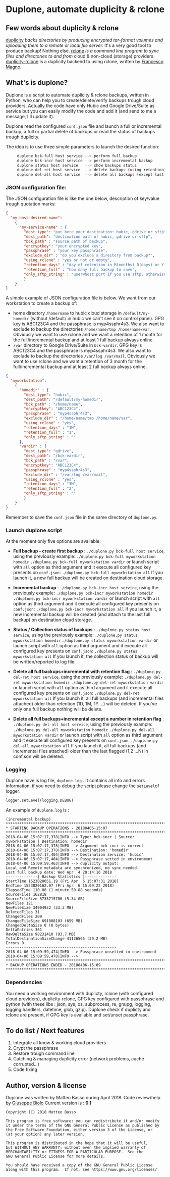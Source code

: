 # Duplone, automate duplicity & rclone

## Few words about duplicity & rclone

[duplicity](http://duplicity.nongnu.org/) *backs directories by producing encrypted tar-format volumes and uploading them to a remote or local file server.* It's a very good tool to produce backup! Nothing else.
[rclone](https://github.com/ncw/rclone) *is a command line program to sync files and directories to and from* cloud & non-cloud (storage) providers.
[duplicity-rclone](https://github.com/GilGalaad/duplicity-rclone) is a duplicity backend to using rclone, written by [Francesco Magno](https://github.com/GilGalaad).

## What's is duplone?

Duplone is a script to automate duplicity & rclone backups, written in Python, who can help you to create/delete/verify backups trough cloud providers.  Actually the code have only Hubic and Google Drive/Suite as service but you can easily modify the code and add it (and send to me a message, I'll update it).

Duplone read the configured `conf.json` file and launch a full or incremental backup, a full or partial delete of backups or read the status of backups trough duplicity.

The idea is to use three simple parameters to launch the desired function:
```sh
     duplone bck-full host service --> perform full backup
     duplone bck-incr host service --> perform incremental backup
     duplone status host service   --> show backups status
     duplone del-ret host service  --> delete backups (using retention)
     duplone del-all host service  --> delete all backups (except last N)
```
### JSON configuration file:
The JSON configuration file is like the one below, description of key/value trough quotation marks:
```json
{
  "my-host-desired-name":
    {
      "my-service-name" : {
        "dest_type": "put here your destination: hubic, gdrive or sftp",
        "dest_path": "destination path of hubic, gdrive or sftp",
        "bck_path" : "source path of backup",
        "encryptkey": "your encrypted key",
        "passphrase" : "your key passphrase",
        "exclude_dir" : "do you exclude a directory from backup?",
        "using_rclone" : "yes or not or empty",
	    "retention_days" : "day of retention in M(months) D(days) or Y(year)",
	    "retention_full" : "how many full backup to save",
	    "only_sftp_string" : "user@host:port if you use sftp, otherwise empty"
        }
	}
}
```
A simple example of JSON configuration file is below. We want from our workstation to create a backup of:
 - home directory `/home/name` to hubic cloud storage in `/default/my-homedir` (without /default/ in hubic we can't see it on control panel). GPG key is ABC123C4 and the passphrase is myp4ssphr4s3. We also want to exclude to backup the directories `/home/name/tmp /home/name/var`.  Obviously we want to use rclone and we want a retention of 1 month for the full/incremental backup and at least 1 full backup always online.
 - `/var` directory to Google Drive/Suite in `bck-vardir`. GPG key is ABC123C4 and the passphrase is myp4ssphr4s3. We also want to exclude to backup the directories `/var/log /var/mail`. Obviously we want to use rclone and we want a retention of 3 month for the full/incremental backup and at least 2 full backup always online.

```json
{
  "myworkstation":
    {
      "homedir" : {
        "dest_type": "hubic",
        "dest_path": "/default/my-homedir",
        "bck_path" : "/home/name",
        "encryptkey": "ABC123C4",
        "passphrase" : "myp4ssphr4s3",
        "exclude_dir" : "/home/name/tmp /home/name/var",
        "using_rclone" : "yes",
  	    "retention_days" : "1M",
  	    "retention_full" : "1",
  	    "only_sftp_string" : ""
      },
      "vardir" : {
        "dest_type": "gdrive",
        "dest_path": "/bck-vardir",
        "bck_path" : "/var",
        "encryptkey": "ABC123C4",
        "passphrase" : "myp4ssphr4s3",
        "exclude_dir" : "/var/log /var/mail",
        "using_rclone" : "yes",
  	    "retention_days" : "3M",
  	    "retention_full" : "2",
  	    "only_sftp_string" : ""
        }
    }
}
```
Remember to save the `conf.json` file in the same directory of `duplone.py`.

### Launch duplone script
At the moment only five options are available:

 - **Full backup - create first backup** : `./duplone.py bck-full host service`, using the previously example:
   `./duplone.py bck-full myworkstation homedir`
   `./duplone.py bck-full myworkstation vardir`
   or launch script with `all` option as third argument and it execute all configured key presents on `conf.json`:
   `./duplone.py bck-full myworkstation all`
   If you launch it, a new full backup will be created on destination cloud storage.

 - **Incremental backup** : `./duplone.py bck-incr host service`, using the previously example:
   `./duplone.py bck-incr myworkstation homedir`
   `./duplone.py bck-incr myworkstation vardir`
   or launch script with `all` option as third argument and it execute all configured key presents on `conf.json`:
   `./duplone.py bck-incr myworkstation all`
   If you launch it, a new incremental backup will be created (and attach to the last full backup) on destination cloud storage.

 - **Status / Collection status of backups** : `./duplone.py status host service`, using the previously example:
   `./duplone.py status myworkstation homedir`
   `./duplone.py status myworkstation vardir`
   or launch script with `all` option as third argument and it execute all configured key presents on `conf.json`:
   `./duplone.py status myworkstation all`
 If you launch it, the collection status of backup will be written/reported to log file.

 - **Delete all full backups+incremental with retention flag** : `./duplone.py del-ret host service`, using the previously example:
   `./duplone.py del-ret myworkstation homedir`
   `./duplone.py del-ret myworkstation vardir`
   or launch script with `all` option as third argument and it execute all configured key presents on `conf.json`:
   `./duplone.py del-ret myworkstation all`
   If you launch it, all full backups (and incremental files attached) older than retention (1D, 1M, 1Y....) will be deleted. If you've only one full backup nothing will be delete.

  - **Delete all full backups+incremental except a number in retention flag** : `./duplone.py del-all host service`, using the previously example:
`./duplone.py del-all myworkstation homedir`
   `./duplone.py del-all myworkstation vardir`
      or launch script with `all` option as third argument and it execute all configured key presents on `conf.json`:
       `./duplone.py del-all myworkstation all`
       If you launch it, all full backups (and incremental files attached) older than the last flagged (1,2 ...N) in conf.son will be deleted.

### Logging
Duplone have is log file, `duplone.log` . It contains all info and errors information, if you need to debug the script please change the `setLevel`of logger:
```python
logger.setLevel(logging.DEBUG)
```

An example of `duplone.log` is :

	(incremental backup)
    ********************************************************************************
    * STARTING BACKUP OPERATIONS - 20180406-15:07
    ********************************************************************************
    2018-04-06 15:07:17,378|INFO --> Type: bck-incr | Source: myworkstation | Destination: homedir
    2018-04-06 15:07:17,378|INFO --> Argument bck-incr is correct
    2018-04-06 15:07:17,378|INFO --> Destination: 'homedir'
    2018-04-06 15:07:17,404|INFO --> Destination service: 'hubic'
    2018-04-06 15:07:17,404|INFO --> Passphrase setted in environment
    2018-04-06 15:09:59,463|INFO --> duplicity output:
    Local and Remote metadata are synchronized, no sync needed.
    Last full backup date: Wed Apr  4 20:14:16 2018
    --------------[ Backup Statistics ]--------------
    StartTime 1523020051.19 (Fri Apr  6 15:07:31 2018)
    EndTime 1523020162.07 (Fri Apr  6 15:09:22 2018)
    ElapsedTime 110.88 (1 minute 50.88 seconds)
    SourceFiles 162818
    SourceFileSize 5733715706 (5.34 GB)
    NewFiles 121
    NewFileSize 34904932 (33.3 MB)
    DeletedFiles 31
    ChangedFiles 209
    ChangedFileSize 691008103 (659 MB)
    ChangedDeltaSize 0 (0 bytes)
    DeltaEntries 361
    RawDeltaSize 98231410 (93.7 MB)
    TotalDestinationSizeChange 41126565 (39.2 MB)
    Errors 0
    -------------------------------------------------
    2018-04-06 15:09:59,474|INFO --> Passphrase unsetted in environment
    2018-04-06 15:09:59,478|INFO -->
    ********************************************************************************
    * BACKUP OPERATIONS ENDED - 20180406-15:09
    ********************************************************************************

### Dependencies
You need a working environment with duplicty, rclone (with configured cloud providers), duplicity-rclone, GPG key configured with passphrase and python (with these libs : json, sys, os, subprocess, re, gnupg, logging, logging.handlers, datetime, glob, gzip).
Duplone check if duplicty and rclone are present, if GPG key is available and set/unset passphrase.


## To do list / Next features

 1. Integrate all know & working cloud providers
 2. Crypt the passphrase
 3. Restore trough command line
 4. Catching & managing duplicity error (network problems, cache corrupted...)
 5. Code fixing

## Author, version & license

Duplone was written by Matteo Basso during April 2018.
Code review/help by [Giuseppe Biolo](https://github.com/gbiolo)
Current version is : **0.1**

    Copyright (C) 2018 Matteo Basso

    This program is free software: you can redistribute it and/or modify
    it under the terms of the GNU General Public License as published by
    the Free Software Foundation, either version 3 of the License, or
    (at your option) any later version.

    This program is distributed in the hope that it will be useful,
    but WITHOUT ANY WARRANTY; without even the implied warranty of
    MERCHANTABILITY or FITNESS FOR A PARTICULAR PURPOSE.  See the
    GNU General Public License for more details.

    You should have received a copy of the GNU General Public License
    along with this program.  If not, see https://www.gnu.org/licenses/.
